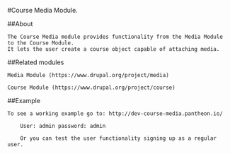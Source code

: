 #Course Media Module.

##About

	The Course Media module provides functionality from the Media Module to the Course Module. 
	It lets the user create a course object capable of attaching media.

##Related modules

	Media Module (https://www.drupal.org/project/media)

	Course Module (https://www.drupal.org/project/course)

##Example

	To see a working example go to: http://dev-course-media.pantheon.io/

		User: admin password: admin

		Or you can test the user functionality signing up as a regular user.
